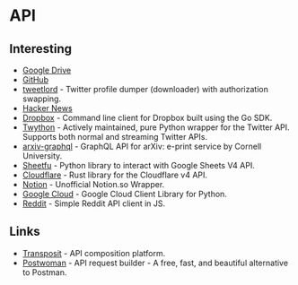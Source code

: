 # API

## Interesting

- [Google Drive](https://github.com/prasmussen/gdrive)
- [GitHub](https://developer.github.com/v3/)
- [tweetlord](https://github.com/snovvcrash/tweetlord) - Twitter profile dumper (downloader) with authorization swapping.
- [Hacker News](https://github.com/HackerNews/API)
- [Dropbox](https://github.com/dropbox/dbxcli) - Command line client for Dropbox built using the Go SDK.
- [Twython](https://github.com/ryanmcgrath/twython) - Actively maintained, pure Python wrapper for the Twitter API. Supports both normal and streaming Twitter APIs.
- [arxiv-graphql](https://github.com/prabhuomkar/arxiv-graphql) - GraphQL API for arXiv: e-print service by Cornell University.
- [Sheetfu](https://github.com/socialpoint-labs/sheetfu) - Python library to interact with Google Sheets V4 API.
- [Cloudflare](https://github.com/cloudflare/cloudflare-rs) - Rust library for the Cloudflare v4 API.
- [Notion](https://github.com/cstrnt/notion-api) - Unofficial Notion.so Wrapper.
- [Google Cloud](https://github.com/googleapis/google-cloud-python) - Google Cloud Client Library for Python.
- [Reddit](https://github.com/feross/reddit) - Simple Reddit API client in JS.

## Links

- [Transposit](https://www.transposit.com/) - API composition platform.
- [Postwoman](https://github.com/liyasthomas/postwoman) - API request builder - A free, fast, and beautiful alternative to Postman.
